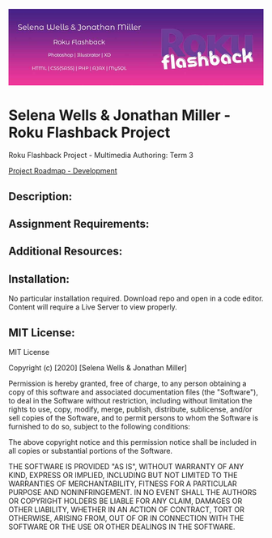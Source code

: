 ![header image](/images/readmeBanner.jpg "Roku Flashback")

# Selena Wells & Jonathan Miller -  Roku Flashback Project
 Roku Flashback Project - Multimedia Authoring: Term 3

[Project Roadmap - Development](https://docs.google.com/document/d/1xqs1HnzDWSqP4hfwCDFnvpMY9h-KI1w_CaS_0B3f-6E/edit?usp=sharing 'Google Docs')

## Description:

## Assignment Requirements:

## Additional Resources:


## Installation:
No particular installation required. Download repo and open in a code editor. Content will require a Live Server to view properly.

## MIT License:
MIT License

Copyright (c) [2020] [Selena Wells & Jonathan Miller]

Permission is hereby granted, free of charge, to any person obtaining a copy
of this software and associated documentation files (the "Software"), to deal
in the Software without restriction, including without limitation the rights
to use, copy, modify, merge, publish, distribute, sublicense, and/or sell
copies of the Software, and to permit persons to whom the Software is
furnished to do so, subject to the following conditions:

The above copyright notice and this permission notice shall be included in all
copies or substantial portions of the Software.

THE SOFTWARE IS PROVIDED "AS IS", WITHOUT WARRANTY OF ANY KIND, EXPRESS OR
IMPLIED, INCLUDING BUT NOT LIMITED TO THE WARRANTIES OF MERCHANTABILITY,
FITNESS FOR A PARTICULAR PURPOSE AND NONINFRINGEMENT. IN NO EVENT SHALL THE
AUTHORS OR COPYRIGHT HOLDERS BE LIABLE FOR ANY CLAIM, DAMAGES OR OTHER
LIABILITY, WHETHER IN AN ACTION OF CONTRACT, TORT OR OTHERWISE, ARISING FROM,
OUT OF OR IN CONNECTION WITH THE SOFTWARE OR THE USE OR OTHER DEALINGS IN THE
SOFTWARE.
